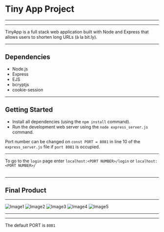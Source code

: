 # Tiny App Project

---



---

TinyApp is a full stack web application built with Node and Express that allows users to shorten long URLs (à la bit.ly).

---

## Dependencies

- Node.js
- Express
- EJS
- bcryptjs
- cookie-session

---

## Getting Started

- Install all dependencies (using the `npm install` command).
- Run the development web server using the `node express_server.js` command.

Port number can be changed on ```const PORT = 8081``` in line 10 of the ```express_server.js``` file if `port 8081` is occupied.

---

To go to the `login` page enter
```localhost:<PORT NUMBER>/login``` or ```localhost:<PORT NUMBER>/```</br><br>

---

## Final Product

---

![Image1](./Loginpage.png)
![Image2](./Terminal.png)
![Image3](./cookies.png)
![Image4](./Editpage.png)
![Image5](./frontpage.png)

---


---
The default PORT is `8081`

